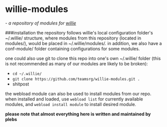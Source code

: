 # willie-modules

*- a repository of modules for [willie](http://willie.dftba.net/)* 

###installation
the repository follows willie's local configuration folder's ~/.willie/ structure,
where modules from this repository (located in modules/), would be placed in ~/.willie/modules/.
in addition, we also have a conf-module/ folder containing configurations for some modules.

one could also use git to clone this repo into one's own ~/.willie/ folder (this is not recommended as many of our modules are likely to be broken):

- `cd ~/.willie/`
- `git clone https://github.com/teamsrg/willie-modules.git .`
- shitpost

the webload module can also be used to install modules from our repo. when installed and loaded,
use `webload list` for currently available modules, and `webload install module` to install desired module.

**please note that almost everything here is written and maintained by plebs**
